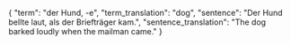 {
  "term": "der Hund, -e",
  "term_translation": "dog",
  "sentence": "Der Hund bellte laut, als der Briefträger kam.",
  "sentence_translation": "The dog barked loudly when the mailman came."
}
